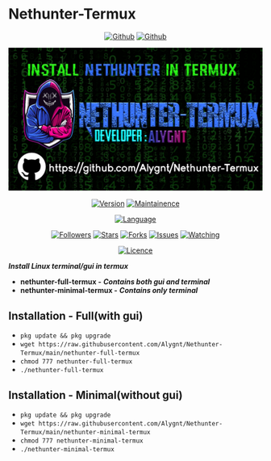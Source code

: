 # Nethunter-Termux

<p align="center">
<a href="https://github.com/Alygnt"><img title="Github" src="https://img.shields.io/badge/Alygnt-grey?style=for-the-badge&logo=github"></a>
<a href="https://github.com/Alygnt/Nethunter-Termux"><img title="Github" src="https://img.shields.io/badge/Nethunter_Termux-blue?style=for-the-badge"></a>
</p>

<p align="center">
<img src="https://raw.githubusercontent.com/Alygnt/Nethunter-Termux/main/Nethunter-Termux-poster.png">
</p>

<p align="center">
<a href="https://github.com/Alygnt/Nethunter-Termux"><img title="Version" src="https://img.shields.io/badge/Version-2020011601-blue.svg"></a>
<a href="https://github.com/Alygnt/Nethunter-Termux"><img title="Maintainence" src="https://img.shields.io/badge/Maintained%3F-yes-green.svg"></a>
</p>

<p align="center">
<a href="https://github.com/Alygnt/Nethunter-Termux"><img title="Language" src="https://img.shields.io/badge/Made%20with-Bash-1f425f.svg?v=103"></a>
</p>

<p align="center">
<a href="https://github.com/Alygnt"><img title="Followers" src="https://img.shields.io/github/followers/rdxlr?color=blue&style=flat-square"></a>
<a href="https://github.com/Alygnt/Nethunter-Termux"><img title="Stars" src="https://img.shields.io/github/stars/Alygnt/Nethunter-Termux?color=red&style=flat-square"></a>
<a href="https://github.com/Alygnt/Nethunter-Termux"><img title="Forks" src="https://img.shields.io/github/forks/Alygnt/Nethunter-Termux?color=red&style=flat-square"></a>
<a href="https://github.com/Alygnt/Nethunter-Termux"><img title="Issues" src="https://img.shields.io/github/issues/Alygnt/Nethunter-Termux?color=red&style=flat-square"></a>
<a href="https://github.com/Alygnt/Nethunter-Termux"><img title="Watching" src="https://img.shields.io/github/watchers/Alygnt/Nethunter-Termux?label=Watchers&color=red&style=flat-square"></a>
</p>

<p align="center">
<a href="https://github.com/Alygnt/Nethunter-Termux/blob/main/LICENSE"><img title="Licence" src="https://img.shields.io/badge/License-MIT LICENCE-blue.svg"></a>
</p>

***Install Linux terminal/gui in termux***

- **nethunter-full-termux -** ***Contains both gui and terminal***
- **nethunter-minimal-termux -** ***Contains only terminal***

## Installation - Full(with gui)
* `pkg update && pkg upgrade`
* `wget https://raw.githubusercontent.com/Alygnt/Nethunter-Termux/main/nethunter-full-termux`
* `chmod 777 nethunter-full-termux`
* `./nethunter-full-termux`

## Installation - Minimal(without gui)
* `pkg update && pkg upgrade`
* `wget https://raw.githubusercontent.com/Alygnt/Nethunter-Termux/main/nethunter-minimal-termux`
* `chmod 777 nethunter-minimal-termux`
* `./nethunter-minimal-termux`
